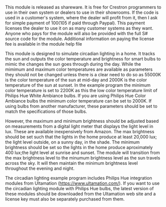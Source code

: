 This module is released as shareware.  It is free for Crestron programmers to use in 
their own system or dealers to use in their showrooms.  If the code is used in a
customer's system, where the dealer will profit from it, then I ask for simple payment
of $100 ($105 if paid through Paypal).  This payment licenses the dealer to use it on 
as many customer systems as they want. Anyone who pays for the module will also be 
provided with the full S# source code for the module.  Additional information on
paying the license fee is available in the module help file

This module is designed to simulate circadian lighting in a home.  It tracks the sun
and outputs the color temperature and brightness for smart bulbs to mimic the changes 
the sun goes through during the day.  While the mimimum and maximum color temperatures 
are available as parameters they should not be changed unless there is a clear need to 
do so as 55000K is the color temperature of the sun at mid-day and 2000K is the color 
temperature of the sun at sunset. In the example program the minimum color temperature 
is set to 2200K as this the low color temperature limit of Philips Hue White Ambiance 
bulbs. If you are using Philips Hue Color Ambiance bulbs the minimum color temperature 
can be set to 2000K.  If using bulbs from another manufacturer, these parameters should
be set to match the specifications of those bulbs.

However, the maximum and minimum brightness should be adjusted based on measurements
from a digital light meter that displays the light level in lux.  These are available
inexpensively from Amazon.  The max brightness  should be set such that the lights in 
the home produce at least 20,000 lux; the light level outside, on a sunny day, in the 
shade.  The minimum brightness should be set so the lights in the home produce 
aproximately 400 lux;the light level at sunrise and sunset.  The module will transition
from the max brightness level to the minumum brightness level as the sun travels across
the sky.  It will then maintain the minimum brightness level throughout the evening and 
night. 

The circadian lighting example program includes Philips Hue integration modules from 
Ultamation (https://www.ultamation.com/).  If you want to use the circadian lighting
module with Philips Hue bulbs, the latest version of these modules should 
be downloaded from the Ultamation web site and a license key must also be separately 
purchased from them.

